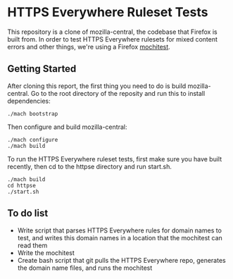 HTTPS Everywhere Ruleset Tests
==============================

This repository is a clone of mozilla-central, the codebase that Firefox is built from. In order to test HTTPS Everywhere rulesets for mixed content errors and other things, we're using a Firefox [mochitest](https://developer.mozilla.org/en-US/docs/Mochitest).

Getting Started
---------------

After cloning this report, the first thing you need to do is build mozilla-central. Go to the root directory of the reposity and run this to install dependencies:

    ./mach bootstrap

Then configure and build mozilla-central:

    ./mach configure
    ./mach build

To run the HTTPS Everywhere ruleset tests, first make sure you have built recently, then cd to the httpse directory and run start.sh.

    ./mach build
    cd httpse
    ./start.sh

To do list
----------

* Write script that parses HTTPS Everywhere rules for domain names to test, and writes this domain names in a location that the mochitest can read them
* Write the mochitest
* Create bash script that git pulls the HTTPS Everywhere repo, generates the domain name files, and runs the mochitest
